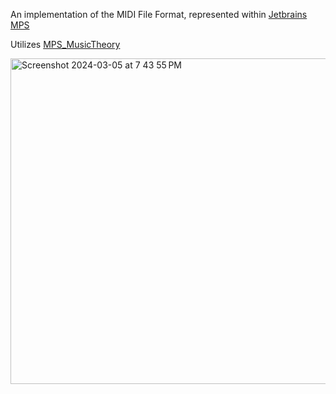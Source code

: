 An implementation of the MIDI File Format, represented within [Jetbrains MPS](https://www.jetbrains.com/mps/)

Utilizes [MPS_MusicTheory](https://github.com/polymorfiq/MPS_MusicTheory)

<img width="521" alt="Screenshot 2024-03-05 at 7 43 55 PM" src="https://github.com/polymorfiq/MPS_Midi/assets/2441505/20b56c65-cae2-4021-bf1f-dec6df8f8cdf">
